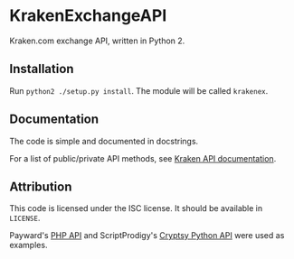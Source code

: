 KrakenExchangeAPI
=================

Kraken.com exchange API, written in Python 2.


Installation
-----------

Run `python2 ./setup.py install`. The module will be called `krakenex`.


Documentation
-------------

The code is simple and documented in docstrings.

For a list of public/private API methods, see
[Kraken API documentation][krakenapidoc].


Attribution
-----------

This code is licensed under the ISC license. It should be available in
`LICENSE`.

Payward's [PHP API][krakenphpapi] and ScriptProdigy's [Cryptsy Python
API][cryptsypyapi] were used as examples.


[krakenphpapi]: https://github.com/payward/kraken-api-client
[cryptsypyapi]: https://github.com/ScriptProdigy/CryptsyPythonAPI
[krakenapidoc]: https://www.kraken.com/help/api
